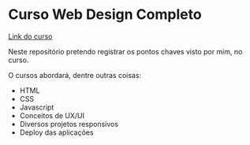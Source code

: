 # Curso Web Design Completo

[Link do curso](https://www.udemy.com/course/curso-web-design-fundamentos-aprenda-html-css-e-javascript/)

Neste repositório pretendo registrar os pontos chaves visto por mim, no curso.

O cursos abordará, dentre outras coisas:

- HTML
- CSS
- Javascript
- Conceitos de UX/UI
- Diversos projetos responsivos
- Deploy das aplicações
